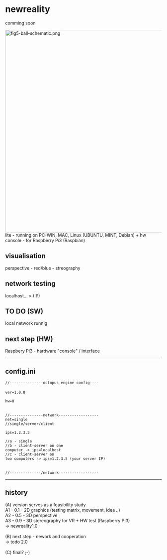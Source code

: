 # newreality

comming soon

<img src="https://raw.githubusercontent.com/octopusengine/newreality/master/newreality09.png" alt="fig5-ball-schematic.png" width="650">
<br />
lite - running on PC-WIN, MAC, Linux (UBUNTU, MINT, Debian)
+ hw console - for Raspberry Pi3 (Raspbian)

<h2>visualisation</h2>
perspective - red/blue - streography

<h2>network testing</h2>
localhost... > (IP)

<h2>TO DO (SW)</h2>
local network runnig

<h2>next step (HW)</h2>
Raspbery Pi3 - hardware "console" / interface

<hr />
<h2>config.ini</h2>
<code>//---------------octopus engine config----</code><br />
<br />
<code>ver=1.0.0</code><br />

<code>hw=0</code><br />
<br />

<code>//---------------network------------------</code><br />
<code>net=single</code><br />
<code>//single/server/client</code><br />
<code> </code><br />
<code>ips=1.2.3.5</code><br />
<code> </code><br />
<code>//a - single</code><br />
<code>//b - client-server on one computer  -> ips=localhost</code><br /> 
<code>//c - client-server on two computers -> ips=1.2.3.5 (your server IP)</code><br />
<code> </code><br />
<code>//--------------/network------------------</code><br />


<hr/>
<h2>history</h2>
(A) version serves as a feasibility study<br />
A1 - 0.1 - 2D graphics (testing matrix, movement, idea ..)<br />
A2 - 0.5 - 3D perspective<br />
A3 - 0.9 - 3D stereography for VR + HW test (Raspberry PI3)<br />
-> newreality1.0<br /><br />
(B) next step - nework and cooperation<br />
-> todo 2.0<br /><br />
(C) final? ;-)<br /><br />
